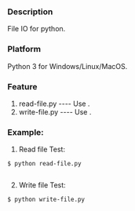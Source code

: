 ### Description
File IO for python.

### Platform
Python 3 for Windows/Linux/MacOS.

### Feature
1. read-file.py     ---- Use .
2. write-file.py    ---- Use .

### Example:
1. Read file Test:
```console
$ python read-file.py


```

2. Write file Test:
```console
$ python write-file.py


```
